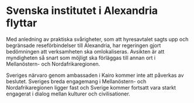 # Svenska institutet i Alexandria flyttar

Med anledning av praktiska svårigheter, som att hyresavtalet sagts upp och begränsade reseförbindelser till Alexandria, har regeringen gjort bedömningen att verksamheten ska omlokaliseras. Avsikten är att myndigheten så snart som möjligt ska förläggas till annan ort i Mellanöstern\- och Nordafrikaregionen.

Sveriges närvaro genom ambassaden i Kairo kommer inte att påverkas av beslutet. Sveriges breda engagemang i Mellanöstern\- och Nordafrikaregionen ligger fast och Sverige kommer fortsatt vara starkt engagerat i dialog mellan kulturer och civilisationer.
